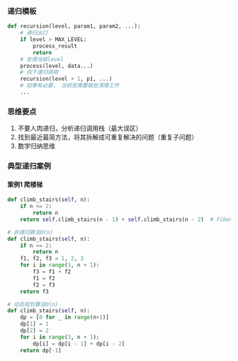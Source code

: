 ### 递归模板



```python
def recursion(level, param1, param2, ...):
    # 递归出口
    if level > MAX_LEVEL:
        process_result
        return
    # 处理当前level
    process(level, data...)
    # 向下递归调用
    recursion(level + 1, p1, ...)
    # 如果有必要， 当前层需要做些清理工作
    ...
```



### 思维要点

1. 不要人肉递归，分析递归调用栈（最大误区）
2. 找到最近最简方法，将其拆解成可重复解决的问题（重复子问题）
3. 数学归纳思维



### 典型递归案例



#### 案例1 爬楼梯

```python
def climb_stairs(self, n):
    if n <= 2:
        return n
    return self.climb_stairs(n - 1) + self.climb_stairs(n - 2)  # Fibonacci O(2^n)

# 非递归算法O(n)
def climb_stairs(self, n):
    if n <= 2:
        return n
    f1, f2, f3 = 1, 2, 3
    for i in range(3, n + 1):
        f3 = f1 + f2
        f1 = f2
        f2 = f3
    return f3

# 动态规划算法O(n)
def climb_stairs(self, n):
    dp = [0 for _ in range(n+1)]
    dp[1] = 1
    dp[2] = 2
    for i in range(3, n + 1):
        dp[i] = dp[i - 1] + dp[i - 2]
    return dp[-1]
        
```

